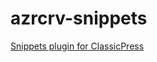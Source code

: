 # azrcrv-snippets
[Snippets plugin for ClassicPress](https://development.azurecurve.co.uk/classicpress-plugins/snippets/)

